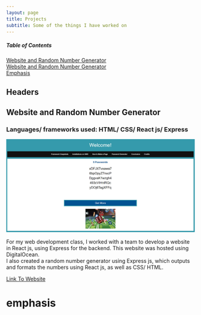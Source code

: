 ```yaml
---
layout: page
title: Projects
subtitle: Some of the things I have worked on
---
```

##### Table of Contents  
[Website and Random Number Generator](#Website-and-Random-Number-Generator)  
[Website and Random Number Generator](#website)  
[Emphasis](#emphasis)   
<a name="headers"/>
## Headers


## Website and Random Number Generator
### Languages/ frameworks used: HTML/ CSS/ React js/ Express

![Snapshot of Website](/img/CPS530.jpg)


For my web development class, I worked with a team to develop a website in React js, using Express for the backend. This website was hosted using DigitalOcean.  
I also created a random number generator using Express js, which outputs and formats the numbers using React js, as well as CSS/ HTML.

[Link To Website](http://159.203.29.151:5000/#/Page4)

# emphasis
##

